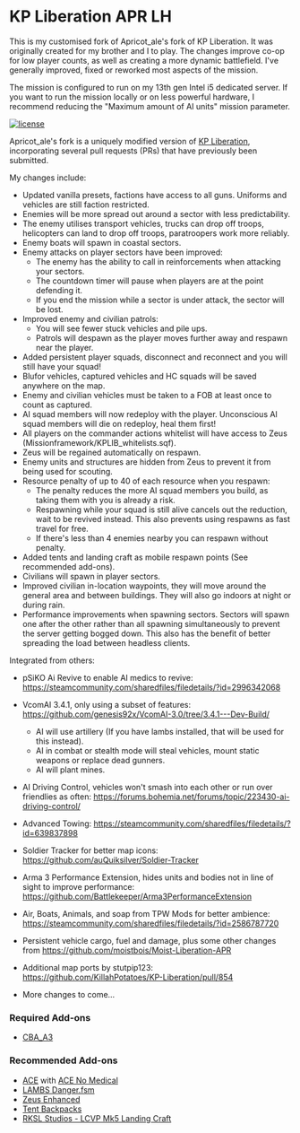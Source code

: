# KP Liberation APR LH
This is my customised fork of Apricot_ale's fork of KP Liberation. It was originally created for my brother and I to play. The changes improve co-op for low player counts, as well as creating a more dynamic battlefield. I've generally improved, fixed or reworked most aspects of the mission.

The mission is configured to run on my 13th gen Intel i5 dedicated server. If you want to run the mission locally or on less powerful hardware, I recommend reducing the "Maximum amount of AI units" mission parameter.

[![license](https://img.shields.io/github/license/KillahPotatoes/KP-Liberation.svg)](https://github.com/KillahPotatoes/KP-Liberation/blob/master/LICENSE.md)

Apricot_ale's fork is a uniquely modified version of [KP Liberation](https://github.com/KillahPotatoes/KP-Liberation), incorporating several pull requests (PRs) that have previously been submitted.

My changes include:

- Updated vanilla presets, factions have access to all guns. Uniforms and vehicles are still faction restricted.
- Enemies will be more spread out around a sector with less predictability.
- The enemy utilises transport vehicles, trucks can drop off troops, helicopters can land to drop off troops, paratroopers work more reliably.
- Enemy boats will spawn in coastal sectors.
- Enemy attacks on player sectors have been improved:
    - The enemy has the ability to call in reinforcements when attacking your sectors.
    - The countdown timer will pause when players are at the point defending it.
    - If you end the mission while a sector is under attack, the sector will be lost.
- Improved enemy and civilian patrols:
    - You will see fewer stuck vehicles and pile ups.
    - Patrols will despawn as the player moves further away and respawn near the player.
- Added persistent player squads, disconnect and reconnect and you will still have your squad!
- Blufor vehicles, captured vehicles and HC squads will be saved anywhere on the map.
- Enemy and civilian vehicles must be taken to a FOB at least once to count as captured.
- AI squad members will now redeploy with the player. Unconscious AI squad members will die on redeploy, heal them first!
- All players on the commander actions whitelist will have access to Zeus (Missionframework/KPLIB_whitelists.sqf).
- Zeus will be regained automatically on respawn.
- Enemy units and structures are hidden from Zeus to prevent it from being used for scouting.
- Resource penalty of up to 40 of each resource when you respawn:
    - The penalty reduces the more AI squad members you build, as taking them with you is already a risk.
    - Respawning while your squad is still alive cancels out the reduction, wait to be revived instead. This also prevents using respawns as fast travel for free.
    - If there's less than 4 enemies nearby you can respawn without penalty.
- Added tents and landing craft as mobile respawn points (See recommended add-ons).
- Civilians will spawn in player sectors.
- Improved civilian in-location waypoints, they will move around the general area and between buildings. They will also go indoors at night or during rain.
- Performance improvements when spawning sectors. Sectors will spawn one after the other rather than all spawning simultaneously to prevent the server getting bogged down. This also has the benefit of better spreading the load between headless clients. 

Integrated from others:

- pSiKO Ai Revive to enable AI medics to revive: https://steamcommunity.com/sharedfiles/filedetails/?id=2996342068
- VcomAI 3.4.1, only using a subset of features: https://github.com/genesis92x/VcomAI-3.0/tree/3.4.1---Dev-Build/
    - AI will use artillery (If you have lambs installed, that will be used for this instead).
    - AI in combat or stealth mode will steal vehicles, mount static weapons or replace dead gunners.
    - AI will plant mines.
- AI Driving Control, vehicles won't smash into each other or run over friendlies as often: https://forums.bohemia.net/forums/topic/223430-ai-driving-control/
- Advanced Towing: https://steamcommunity.com/sharedfiles/filedetails/?id=639837898
- Soldier Tracker for better map icons: https://github.com/auQuiksilver/Soldier-Tracker
- Arma 3 Performance Extension, hides units and bodies not in line of sight to improve performance: https://github.com/Battlekeeper/Arma3PerformanceExtension
- Air, Boats, Animals, and soap from TPW Mods for better ambience: https://steamcommunity.com/sharedfiles/filedetails/?id=2586787720
- Persistent vehicle cargo, fuel and damage, plus some other changes from https://github.com/moistbois/Moist-Liberation-APR
- Additional map ports by stutpip123: https://github.com/KillahPotatoes/KP-Liberation/pull/854

- More changes to come...

### Required Add-ons
- [CBA_A3](https://steamcommunity.com/sharedfiles/filedetails/?id=450814997)

### Recommended Add-ons
- [ACE](https://steamcommunity.com/sharedfiles/filedetails/?id=463939057) with [ACE No Medical](https://steamcommunity.com/sharedfiles/filedetails/?id=3053169823)
- [LAMBS Danger.fsm](https://steamcommunity.com/sharedfiles/filedetails/?id=1858075458)
- [Zeus Enhanced](https://steamcommunity.com/sharedfiles/filedetails/?id=1779063631)
- [Tent Backpacks](https://steamcommunity.com/sharedfiles/filedetails/?id=2177826065)
- [RKSL Studios - LCVP Mk5 Landing Craft](https://steamcommunity.com/sharedfiles/filedetails/?id=1752496126)
